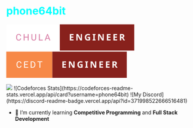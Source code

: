<h1 align="left" style="color:cyan;">phone64bit</h1>

![Chula](https://raw.githubusercontent.com/CEDT-Chula/For-The-Cedt-Badge/9158fba08249df3322bb7e08b5b41ab7633fc62a/badges/chula-engineer.svg) ![CEDT](https://raw.githubusercontent.com/CEDT-Chula/For-The-Cedt-Badge/9158fba08249df3322bb7e08b5b41ab7633fc62a/badges/cedt-engineer.svg)

<img src="https://i.pinimg.com/564x/65/34/c3/6534c3e6376bdbaaebfe83dee66f5fbb.jpg" width=30%>
![Codeforces Stats](https://codeforces-readme-stats.vercel.app/api/card?username=phone64bit) 
![My Discord](https://discord-readme-badge.vercel.app/api?id=371998522666516481)

- 🌱 I’m currently learning **Competitive Programming** and **Full Stack Development**


